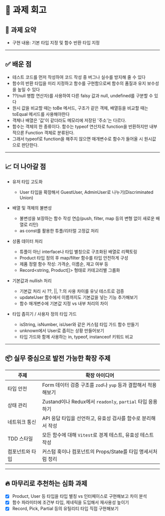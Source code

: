 # 📝 과제 회고

## 📌 과제 요약

- 구현 내용: 기본 타입 지정 및 함수 반환 타입 지정

---

## ✅ 배운 점

- 테스트 코드를 먼저 작성하여 코드 작성 중 버그나 실수를 방지해 줄 수 있다
- 함수의 반환 타입을 미리 지정하고 함수를 구현함으로써 함수의 품질과 유지 보수성을 높일 수 있다
- ??(null 병합 연산자)를 사용하여 다른 falsy 값과 null, undefined를 구분할 수 있다
- 원시 값을 비교할 때는 toBe 메서드, 구조가 같은 객체, 배열등을 비교할 때는 toEqual 메서드를 사용해야한다
- 객체나 배열은 '값'이 같더라도 메모리에 저장된 '주소'는 다르다.
- 함수는 객체의 한 종류이다. 함수는 typeof 연산자로 function을 반환하지만 내부적으론 Function 객체로 분류된다.
- 그래서 typeof로 function을 해주지 않으면 매개변수로 함수가 들어올 시 원시값으로 판단한다.

---

## 📈 더 나아갈 점

- 유저 타입 고도화

  - User 타입을 확장해서 GuestUser, AdminUser로 나누기(Discriminated Union)

- 배열 및 객체의 불변성

  - 불변성을 보장하는 함수 작성 연습(push, filter, map 등의 변형 없이 새로운 배열로 리턴)
  - as const를 활용한 튜플/리터럴 고정값 처리

- 상품 데이터 처리

  - 튜플이 아닌 interface나 타입 별칭으로 구조화된 배열로 리팩토링
  - Product 타입 정의 후 map/filter 함수를 타입 안전하게 구성
  - 제품 정렬 함수 작성: 가격순, 이름순, 재고 여부 등
  - Record<string, Product[]> 형태로 카테고리별 그룹화

- 기본값과 nullish 처리
  - 기본값 처리 시 ??, ||, ?.의 사용 차이를 유닛 테스트로 검증
  - updateUser 함수에서 이름까지도 기본값을 넣는 기능 추가해보기
  - 함수 매개변수에 기본값 지정 vs 내부 처리의 차이
- 타입 좁히기 / 사용자 정의 타입 가드
  - isString, isNumber, isUser와 같은 커스텀 타입 가드 함수 만들기
  - unknown에서 User로 좁히는 상황 만들어보기
  - 타입 가드와 함께 사용하는 in, typeof, instanceof 키워드 비교

---

## 📦 실무 중심으로 발전 가능한 확장 주제

| 주제            | 확장 아이디어                                                  |
| --------------- | -------------------------------------------------------------- |
| 타입 안전       | Form 데이터 검증 구조를 `zod`나 `yup` 등과 결합해서 적용해보기 |
| 상태 관리       | Zustand이나 Redux에서 `readonly`, `partial` 타입 응용하기      |
| 네트워크 통신   | API 응답 타입을 선언하고, 유효성 검사를 함수로 분리해서 작성   |
| TDD 스타일      | 모든 함수에 대해 `Vitest`로 경계 테스트, 유효성 테스트 작성    |
| 컴포넌트와 타입 | 커스텀 훅이나 컴포넌트의 Props/State를 타입 명세서처럼 정리    |

---

## 🔥 마무리로 추천하는 심화 과제

- [x] Product, User 등 타입을 타입 별칭 vs 인터페이스로 구현해보고 차이 분석
- [x] 함수 파라미터에 조건부 타입, 제네릭을 도입해서 재사용성 높이기
- [x] Record, Pick, Partial 등의 유틸리티 타입 직접 구현해보기
